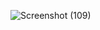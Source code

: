 ![Screenshot (109)](https://github.com/jatinkumar987/Image_Recognition/assets/76620715/09bdcb95-576e-4cd3-a857-a922d202dc5e)
